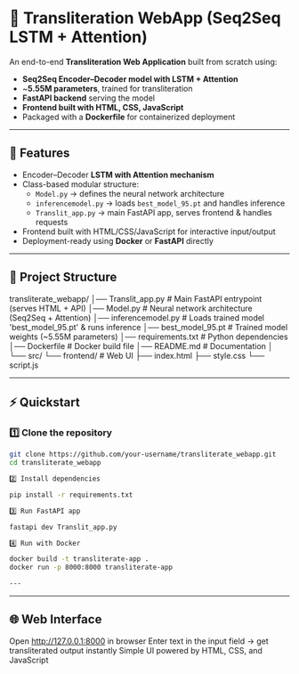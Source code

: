 # 🔡 Transliteration WebApp (Seq2Seq LSTM + Attention)

An end-to-end **Transliteration Web Application** built from scratch using:  
- **Seq2Seq Encoder–Decoder model with LSTM + Attention**  
- ~**5.55M parameters**, trained for transliteration  
- **FastAPI backend** serving the model  
- **Frontend built with HTML, CSS, JavaScript**  
- Packaged with a **Dockerfile** for containerized deployment  

---

## 🚀 Features
- Encoder–Decoder **LSTM with Attention mechanism**  
- Class-based modular structure:  
  - `Model.py` → defines the neural network architecture  
  - `inferencemodel.py` → loads `best_model_95.pt` and handles inference  
  - `Translit_app.py` → main FastAPI app, serves frontend & handles requests  
- Frontend built with HTML/CSS/JavaScript for interactive input/output  
- Deployment-ready using **Docker** or **FastAPI** directly  

---

## 📂 Project Structure

transliterate_webapp/
│── Translit_app.py # Main FastAPI entrypoint (serves HTML + API)
│── Model.py # Neural network architecture (Seq2Seq + Attention)
│── inferencemodel.py # Loads trained model 'best_model_95.pt' & runs inference
│── best_model_95.pt # Trained model weights (~5.55M parameters)
│── requirements.txt # Python dependencies
│── Dockerfile # Docker build file
│── README.md # Documentation
│
└── src/
└── frontend/ # Web UI
├── index.html
├── style.css
└── script.js


---

## ⚡ Quickstart

### 1️⃣ Clone the repository
```bash
git clone https://github.com/your-username/transliterate_webapp.git
cd transliterate_webapp

2️⃣ Install dependencies

pip install -r requirements.txt

3️⃣ Run FastAPI app

fastapi dev Translit_app.py

4️⃣ Run with Docker

docker build -t transliterate-app .
docker run -p 8000:8000 transliterate-app

---

```
---
## 🌐 Web Interface
Open http://127.0.0.1:8000 in browser
Enter text in the input field → get transliterated output instantly
Simple UI powered by HTML, CSS, and JavaScript

